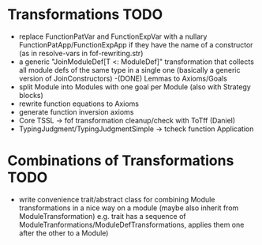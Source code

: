 # Transformations TODO

- replace FunctionPatVar and FunctionExpVar with a nullary FunctionPatApp/FunctionExpApp if they have the name of a constructor (as in resolve-vars in fof-rewriting.str)
- a generic "JoinModuleDef[T <: ModuleDef]" transformation that collects all module defs of the same type in a single one (basically a generic version of JoinConstructors)
-(DONE) Lemmas to Axioms/Goals
- split Module into Modules with one goal per Module (also with Strategy blocks)
- rewrite function equations to Axioms
- generate function inversion axioms
- Core TSSL -> fof transformation cleanup/check with ToTff (Daniel)
- TypingJudgment/TypingJudgmentSimple -> tcheck function Application

# Combinations of Transformations TODO

- write convenience trait/abstract class for combining Module transformations in a
nice way on a module (maybe also inherit from ModuleTransformation)
e.g. trait has a sequence of
ModuleTranformations/ModuleDefTransformations, applies them one after
the other to a Module)
